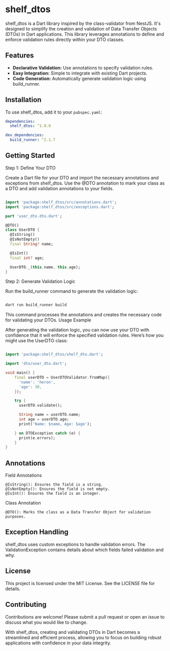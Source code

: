 # shelf_dtos

shelf_dtos is a Dart library inspired by the class-validator from NestJS. It's designed to simplify the creation and validation of Data Transfer Objects (DTOs) in Dart applications. This library leverages annotations to define and enforce validation rules directly within your DTO classes.

## Features

- **Declarative Validation:** Use annotations to specify validation rules.
- **Easy Integration:** Simple to integrate with existing Dart projects.
- **Code Generation:** Automatically generate validation logic using build_runner.

## Installation

To use shelf_dtos, add it to your `pubspec.yaml`:

```yaml
dependencies:
  shelf_dtos: ^1.0.0

dev_dependencies:
  build_runner: ^2.1.7
```

## Getting Started
Step 1: Define Your DTO

Create a Dart file for your DTO and import the necessary annotations and exceptions from shelf_dtos. Use the @DTO annotation to mark your class as a DTO and add validation annotations to your fields.

```dart

import 'package:shelf_dtos/src/annotations.dart';
import 'package:shelf_dtos/src/exceptions.dart';

part 'user_dto.dto.dart';

@DTO()
class UserDTO {
  @IsString()
  @IsNotEmpty()
  final String? name;

  @IsInt()
  final int? age;

  UserDTO._(this.name, this.age);
}
```

Step 2: Generate Validation Logic

Run the build_runner command to generate the validation logic:

```sh

dart run build_runner build
```
This command processes the annotations and creates the necessary code for validating your DTOs.
Usage Example

After generating the validation logic, you can now use your DTO with confidence that it will enforce the specified validation rules. Here’s how you might use the UserDTO class:

```dart

import 'package:shelf_dtos/shelf_dto.dart';

import 'dto/user_dto.dart';

void main() {
    final userDTO = UserDTOValidator.fromMap({
      'name': 'heron',
      'age': 30,
    });

    try {
      userDTO.validate();

      String name = userDTO.name;
      int age = userDTO.age;
      print('Name: $name, Age: $age');

    } on DTOException catch (e) {
      print(e.errors);
    }
}
```

## Annotations
Field Annotations

    @IsString(): Ensures the field is a string.
    @IsNotEmpty(): Ensures the field is not empty.
    @IsInt(): Ensures the field is an integer.

Class Annotation

    @DTO(): Marks the class as a Data Transfer Object for validation purposes.

## Exception Handling

shelf_dtos uses custom exceptions to handle validation errors. The ValidationException contains details about which fields failed validation and why.
## License

This project is licensed under the MIT License. See the LICENSE file for details.
## Contributing

Contributions are welcome! Please submit a pull request or open an issue to discuss what you would like to change.

With shelf_dtos, creating and validating DTOs in Dart becomes a streamlined and efficient process, allowing you to focus on building robust applications with confidence in your data integrity.
